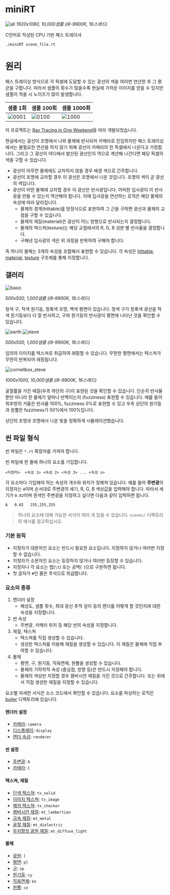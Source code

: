 # miniRT

![all](gallery/all.jpg)
*1920x1080, 10,000샘플 (i9-9900K, 16스레드)*

C언어로 작성된 CPU 기반 패스 트레이서

```bash
./miniRT scene_file.rt
```

# 원리

패스 트레이싱 방식으로 각 픽셀에 도달할 수 있는 광선의 색을 여러번 연산한 후 그 평균을 구합니다. 따라서 샘플의 횟수가 많을수록 현실에 가까운 이미지를 얻을 수 있지만 샘플이 적을 시 노이즈가 많이 발생합니다.

|샘플 1회|샘플 100회|샘플 1000회|
|--------|----------|-----------|
|![0001](gallery/cornellbox0001.jpg)|![0100](gallery/cornellbox0100.jpg)|![1000](gallery/cornellbox1000.jpg)|

이 프로젝트는 [Ray Tracing in One Weekend](https://raytracing.github.io/books/RayTracingInOneWeekend.html)을 따라 개발되었습니다.

현실에서는 광선이 조명에서 나와 물체에 반사되어 카메라로 진입하지만 패스 트레이싱에서는 불필요한 연산을 하지 않기 위해 광선이 카메라의 한 픽셀에서 나온다고 가정합니다. 그리고 그 광선이 어디에서 발산된 광선인지 역으로 계산해 나간다면 해당 픽셀의 색을 구할 수 있습니다.

- 광선이 아무런 물체에도 교차하지 않을 경우 배경 색으로 간주합니다.
- 광선이 조명에 교차할 경우 이 광선은 조명에서 나온 것입니다. 조명의 색이 곧 광선의 색입니다.
- 광선이 어떤 물체에 교차할 경우 이 광선은 반사광입니다. 어떠한 입사광이 이 반사광을 만들 수 있는지 역산해야 합니다. 이때 입사광을 연산하는 로직은 해당 물체의 속성에 따라 달라집니다.
  - 물체의 경계(hittable)를 방정식으로 표현하여 그 근을 구하면 광선과 물체의 교점을 구할 수 있습니다.
  - 물체의 재질(material)은 광선이 어느 방향으로 반사되는지 결정합니다.
  - 물체의 텍스쳐(texture)는 해당 교점에서의 R, G, B 성분 별 반사율을 결정합니다.
  - 구해낸 입사광의 색은 위 과정을 반복하여 구해야 합니다.

즉 하나의 물체는 3개의 속성을 조합해서 표현할 수 있습니다. 각 속성은 [hittable](includes/hittable.h), [material](includes/material.h), [texture](includes/texture.h) 구조체를 통해 지정합니다.

## 갤러리

![basic](gallery/basic1000.jpg)

*500x500, 1,000샘플 (i9-9900K, 16스레드)*

청색 구, 적색 원기둥, 청록색 조명, 백색 평면이 있습니다. 청색 구가 청록색 광선을 적색 원기둥보다 더 잘 반사하고, 구와 원기둥의 반사광이 평면에 나타난 것을 확인할 수 있습니다.

![earth](gallery/earth1000.jpg) ![steve](gallery/steve1000.jpg)

*500x500, 1,000샘플 (i9-9900K, 16스레드)*

임의의 이미지를 텍스쳐로 취급하여 래핑할 수 있습니다.
무한한 평면에서는 텍스쳐가 무한히 반복되어 래핑됩니다.

![cornellbox_steve](gallery/cornellbox_steve10000.jpeg)

*1000x1000, 10,000샘플 (i9-9900K, 16스레드)*

굴절률을 가진 매질(우측 하단의 구)이 표현된 것을 확인할 수 있습니다.
단순히 반사율 뿐만 아니라 한 물체가 얼마나 반짝이는지 (fuzziness) 표현할 수 있습니다. 예를 들어 최후방의 거울은 반사율 100%, fuzziness 0%로 표현할 수 있고 우측 상단의 원기둥과 원뿔은 fuzziness가 50%에서 100%입니다.

상단의 조명과 조명에서 나온 빛을 정확하게 시뮬레이션했습니다.

## 씬 파일 형식

씬 파일은 `*.rt` 확장자를 가져야 합니다.

씬 파일에 한 줄에 하나의 요소를 기입합니다.

```
<지정자>  <속성 1> <속성 2> <속성 3> ... <속성 n>
```

각 요소마다 기입해야 하는 속성의 개수와 위치가 정해져 있습니다. 예를 들어 **주변광**의 지정자는 `A`이며 순서대로 주변광의 세기, R, G, B 색상값을 입력해야 합니다. 따라서 세기가 `0.02`이며 흰색인 주변광을 지정하고 싶다면 다음과 같이 입력하면 됩니다.

```
A   0.02   255,255,255
```

> 하나의 요소에 대해 가능한 서식이 여러 개 있을 수 있습니다. `scenes/` 디렉토리의 예시를 참고하십시오.

### 기본 원칙

- 지정자가 대문자인 요소는 반드시 필요한 요소입니다. 지정하지 않거나 여러번 지정할 수 없습니다.
- 지정자가 소문자인 요소는 등장하지 않거나 여러번 등장할 수 있습니다.
- 지정자나 각 요소는 탭(`\t`) 또는 공백(` `)으로 구분하면 됩니다.
- 첫 글자가 `#`인 줄은 주석으로 취급합니다.

### 요소의 종류

1. 렌더러 설정
   - 해상도, 샘플 횟수, 최대 광선 추적 깊이 등의 렌더를 어떻게 할 것인지에 대한 속성을 지정합니다.
2. 씬 속성
   - 주변광, 카메라 위치 등 해당 씬의 속성을 지정합니다.
3. 재질, 텍스쳐
   - 텍스쳐를 직접 생성할 수 있습니다.
   - 생성한 텍스쳐를 이용해 재질을 생성할 수 있습니다. 이 재질은 물체에 직접 부여할 수 있습니다.
4. 물체
   - 평면, 구, 원기둥, 직육면체, 원뿔을 생성할 수 있습니다.
   - 물체의 기하학적 속성 (중심점, 방향 등)은 반드시 지정해야 합니다.
   - 물체의 색상만 지정할 경우 램버시안 재질을 가진 것으로 간주합니다. 또는 위에서 직접 생성한 재질을 지정할 수 있습니다.

요소별 자세한 서식은 소스 코드에서 확인할 수 있습니다. 요소를 파싱하는 로직은 [builer](srcs/parser/builder) 디렉토리에 있습니다.

#### 렌더러 설정

- [카메라](srcs/parser/builder/build_setting_camera.c): `camera`
- [디스플레이](srcs/parser/builder/build_setting_display.c): `display`
- [렌더 속성](srcs/parser/builder/build_setting_renderer.c): `renderer`

#### 씬 설정

- [주변광](srcs/parser/builder/build_ambient_lighting.c): `A`
- [카메라](srcs/parser/builder/build_camera.c): `C`

#### 텍스쳐, 재질

- [단색 텍스쳐](srcs/parser/builder/build_texture_solid.c): `tx_solid`
- [이미지 텍스쳐](srcs/parser/builder/build_texture_image.c): `tx_image`
- [체커 텍스쳐](srcs/parser/builder/build_texture_checker.c): `tx_checker`
- [램버시안 재질](srcs/parser/builder/build_material_lambertian.c): `mt_lambertian`
- [금속 재질](srcs/parser/builder/build_material_metal.c): `mt_metal`
- [굴절 재질](srcs/parser/builder/build_material_dielectric.c): `mt_dielectric`
- [무지향성 광원 재질](srcs/parser/builder/build_material_diffuse_light.c): `mt_diffuse_light`

#### 물체

- [광원](srcs/parser/builder/build_light.c): `l`
- [평면](srcs/parser/builder/build_plane_patternmatcher.c): `pl`
- [구](srcs/parser/builder/build_sphere_patternmatcher.c): `sp`
- [원기둥](srcs/parser/builder/build_cylinder_patternmatcher.c): `cy`
- [직육면체](srcs/parser/builder/build_box_patternmatcher.c): `bo`
- [원뿔](srcs/parser/builder/build_cone_patternmatcher.c): `co`

